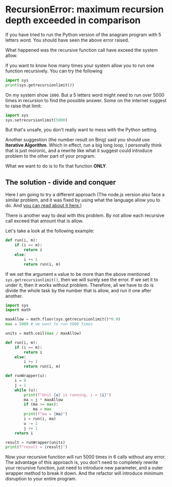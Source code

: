 # RecursionError: maximum recursion depth exceeded in comparison

If you have tried to run the Python version of the anagram program with 5 letters word. 
You should have seen the above error raised. 

What happened was the recursive function call have exceed the system allow. 

If you want to know how many times your system allow you to run one function recursively. 
You can try the following 

```python
import sys 
print(sys.getrecursionlimit())
```

On my system show `1000`. But a 5 letters word might need to run over 5000 times in recursion 
to find the possible answer. Some on the internet suggest to raise that limit:

```python
import sys 
sys.setrecursionlimit(5000)
```

But that's unsafe, you don't really want to mess with the Python setting.

Another suggestion (the number result on Bing) said you should use **Iterative Algorithm**. 
Which in effect, run a big long loop, I personally think that is just moronic, and a rewrite 
like what it suggest could introduce problem to the other part of your program. 

What we want to do is to fix that function **ONLY**. 

## The solution - divide and conquer 

Here I am going to try a different approach (The node.js version also face a similar problem, 
and it was fixed by using what the language allow you to do. And [you can read about it here.](./changelog.md))

There is another way to deal with this problem. By not allow each recursive call exceed that amount that is allow.

Let's take a look at the following example:

```python
def run(i, m):
    if (i == m):
        return i
    else:
        i += 1
        return run(i, m)
```

If we set the argument `m` value to be more than the above mentioned `sys.getrecursionlimit()`, 
then we will surely see the error. If we set it to under it, then it works without problem. 
Therefore, all we have to do is divide the whole task by the number that is allow, and run it 
one after another.

```python
import sys
import math

maxAllow = math.floor(sys.getrecursionlimit()*0.9)
max = 5000 # we want to run 5000 times

units = math.ceil(max / maxAllow)

def run(i, m):
    if (i == m):
        return i
    else:
        i += 1
        return run(i, m)

def runWrapper(u):
    i = 0
    j = 1
    while (u):
        print(f"Unit {u} is running, i = {i}")
        ma = j * maxAllow
        if (ma >= max):
            ma = max
        print(f"ma = {ma}")
        i = run(i, ma)
        u -= 1
        j += 1
    return i

result = runWrapper(units)
print(f"result = {result}")
```

Now your recursive function will run 5000 times in 6 calls without any error. 
The advantage of this approach is, you don't need to completely rewrite your recursive function, 
just need to introduce new parameter, and a outer wrapper method to break it down. 
And the refactor will introduce minimum disruption to your entire program.